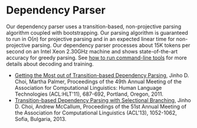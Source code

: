 # Dependency Parser

Our dependency parser uses a transition-based, non-projective parsing algorithm coupled with bootstrapping. Our parsing algorithm is guaranteed to run in O(*n*) for projective parsing and in an expected linear time for non-projective parsing. Our dependency parser processes about 15K tokens per second on an Intel Xeon 2.30GHz machine and shows state-of-the-art accuracy for greedy parsing. See [how to run command-line tools](md/quick_start/command_line_tools.md) for more details about decoding and training.

* [Getting the Most out of Transition-based Dependency Parsing](http://aclweb.org/anthology-new/P/P11/P11-2121.pdf), Jinho D. Choi, Martha Palmer, Proceedings of the 49th Annual Meeting of the Association for Computational Linguistics: Human Language Technologies (ACL:HLT'11), 687-692, Portland, Oregon, 2011.
* [Transition-based Dependency Parsing with Selectional Branching](http://aclweb.org/anthology/P/P13/P13-1104.pdf), Jinho D. Choi, Andrew McCallum, Proceedings of the 51st Annual Meeting of the Association for Computational Linguistics (ACL'13), 1052-1062, Sofia, Bulgaria, 2013.
